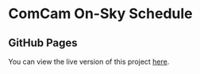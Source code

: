 # ComCam On-Sky Schedule

## GitHub Pages

You can view the live version of this project [here](https://jmeyers314.github.io/ComCam_Schedule/).

